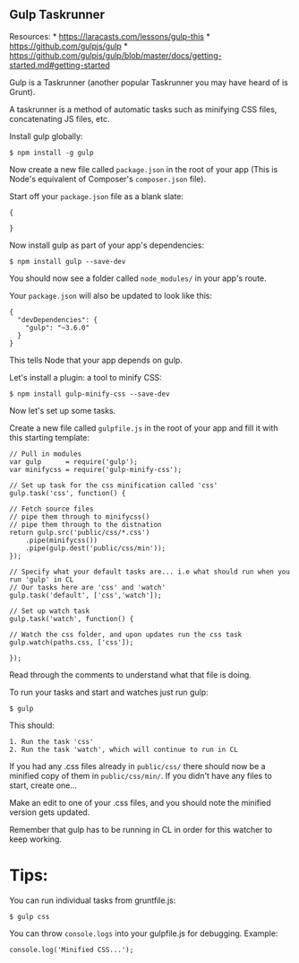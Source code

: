 ## Gulp Taskrunner

Resources:
	* <https://laracasts.com/lessons/gulp-this>
	* <https://github.com/gulpjs/gulp>
	* <https://github.com/gulpjs/gulp/blob/master/docs/getting-started.md#getting-started>

Gulp is a Taskrunner (another popular Taskrunner you may have heard of is Grunt).

A taskrunner is a method of automatic tasks such as minifying CSS files, concatenating JS files, etc.

Install gulp globally:

	$ npm install -g gulp

Now create a new file called  `package.json` in the root of your app (This is Node's equivalent of Composer's `composer.json` file). 

Start off your `package.json` file as a blank slate:

	{
	
	}

Now install gulp as part of your app's dependencies:

	$ npm install gulp --save-dev

You should now see a folder called `node_modules/` in your app's route.

Your `package.json` will also be updated to look like this:

	{
	  "devDependencies": {
	    "gulp": "~3.6.0"
	  }
	}

This tells Node that your app depends on gulp.
	
Let's install a plugin: a tool to minify CSS:

	$ npm install gulp-minify-css --save-dev
	
Now let's set up some tasks.

Create a new file called `gulpfile.js` in the root of your app and fill it with this starting template:

	// Pull in modules
	var gulp      = require('gulp');
	var minifycss = require('gulp-minify-css');
	
	// Set up task for the css minification called 'css'
	gulp.task('css', function() {
	
	// Fetch source files
	// pipe them through to minifycss()
	// pipe them through to the distnation
	return gulp.src('public/css/*.css')
		.pipe(minifycss())
		.pipe(gulp.dest('public/css/min'));
	});
	
	// Specify what your default tasks are... i.e what should run when you run 'gulp' in CL
	// Our tasks here are 'css' and 'watch'
	gulp.task('default', ['css','watch']);
	
	// Set up watch task
	gulp.task('watch', function() {
	
	// Watch the css folder, and upon updates run the css task
	gulp.watch(paths.css, ['css']);
	
	});
		
Read through the comments to understand what that file is doing.

To run your tasks and start and watches just run gulp:

	$ gulp
	
This should:

	1. Run the task 'css'
	2. Run the task 'watch', which will continue to run in CL

If you had any .css files already in `public/css/` there should now be a minified copy of them in `public/css/min/`. If you didn't have any files to start, create one...

Make an edit to one of your .css files, and you should note the minified version gets updated.

Remember that gulp has to be running in CL in order for this watcher to keep working.


# Tips:

You can run individual tasks from gruntfile.js:

	$ gulp css
	
You can throw `console.logs` into your gulpfile.js for debugging. Example:

	console.log('Minified CSS...');